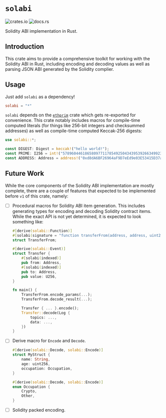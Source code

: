 # `solabi`

![crates.io](https://img.shields.io/crates/v/solabi)
![docs.rs](https://img.shields.io/docsrs/solabi)

Solidity ABI implementation in Rust.

## Introduction

This crate aims to provide a comprehensive toolkit for working with the Solidity
ABI in Rust, including encoding and decoding values as well as parsing JSON ABI
generated by the Solidity complier.

## Usage

Just add `solabi` as a dependency!

```toml
solabi = "*"
```

`solabi` depends on the [`ethprim`](https://docs.rs/ethprim) crate which gets
re-exported for convenience. This crate notably includes macros for compile-time
computed literals (for things like 256-bit integers and checksummed addresses)
as well as compile-time computed Keccak-256 digests:

```rust
use solabi::*;

const DIGEST: Digest = keccak!("hello world!");
const PRIME: I256 = int!("57896044618658097711785492504343953926634992332820282019728792003956564819949");
const ADDRESS: Address = address!("0xd8dA6BF26964aF9D7eEd9e03E53415D37aA96045");
```

## Future Work

While the core components of the Solidity ABI implementation are mostly
complete, there are a couple of features that expected to be implemented before
`v1` of this crate, namely:

- [ ] Procedural macros for Solidity ABI item generation. This includes
      generating types for encoding and decoding Solidity contract items. While
      the exact API is not yet determined, it is expected to look something
      like:
  ```rust
  #[derive(solabi::Function)]
  #[solabi(signature = "function transferFrom(address, address, uint256) returns (bool)")]
  struct TransferFrom;

  #[derive(solabi::Event)]
  struct Transfer {
      #[solabi(indexed)]
      pub from: Address,
      #[solabi(indexed)]
      pub to: Address,
      pub value: U256,
  }

  fn main() {
      TransferFrom.encode_params(...);
      TransferFrom.decode_result(...);

      Transfer { ... }.encode();
      Transfer::decode(Log {
          topics: ...,
          data: ...,
      })
  }
  ```
- [ ] Derive macro for `Encode` and `Decode`.
  ```rust
  #[derive(solabi::Decode, solabi::Encode)]
  struct MyStruct {
      name: String,
      age: uint256,
      occupation: Occupation,
  }

  #[derive(solabi::Decode, solabi::Encode)]
  enum Occupation {
      Crypto,
      Other,
  }
  ```
- [ ] Solidity packed encoding.
